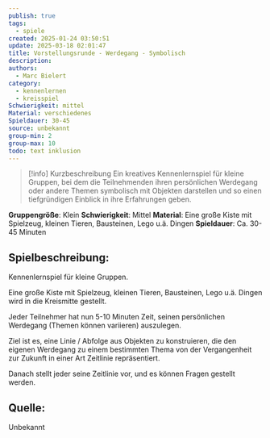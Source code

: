 ```yaml
---
publish: true
tags:
  - spiele
created: 2025-01-24 03:50:51
update: 2025-03-18 02:01:47
title: Vorstellungsrunde - Werdegang - Symbolisch
description: 
authors:
  - Marc Bielert
category:
  - kennenlernen
  - kreisspiel
Schwierigkeit: mittel
Material: verschiedenes
Spieldauer: 30-45
source: unbekannt
group-min: 2
group-max: 10
todo: text inklusion
---
```


> [!info] Kurzbeschreibung
> Ein kreatives Kennenlernspiel für kleine Gruppen, bei dem die Teilnehmenden ihren persönlichen Werdegang oder andere Themen symbolisch mit Objekten darstellen und so einen tiefgründigen Einblick in ihre Erfahrungen geben.

**Gruppengröße**: Klein
**Schwierigkeit**: Mittel
**Material**: Eine große Kiste mit Spielzeug, kleinen Tieren, Bausteinen, Lego u.ä. Dingen
**Spieldauer**: Ca. 30-45 Minuten

## **Spielbeschreibung**:

Kennenlernspiel für kleine Gruppen.

Eine große Kiste mit Spielzeug, kleinen Tieren, Bausteinen, Lego u.ä. Dingen wird in die Kreismitte gestellt.

Jeder Teilnehmer hat nun 5-10 Minuten Zeit, seinen persönlichen Werdegang (Themen können variieren) auszulegen.

Ziel ist es, eine Linie / Abfolge aus Objekten zu konstruieren, die den eigenen Werdegang zu einem bestimmten Thema von der Vergangenheit zur Zukunft in einer Art Zeitlinie repräsentiert.

Danach stellt jeder seine Zeitlinie vor, und es können Fragen gestellt werden.

## **Quelle**:

Unbekannt
